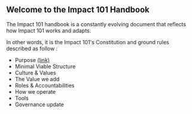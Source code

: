 ## Welcome to the Impact 101 Handbook

The Impact 101 handbook is a constantly evolving document that reflects how Impact 101 works and adapts.

In other words, it is the Impact 101's Constitution and ground rules described as follow :

* Purpose [\(link\)](/Purpose)
* Minimal Viable Structure
* Culture & Values
* The Value we add
* Roles & Accountabilities
* How we operate
* Tools
* Governance update



